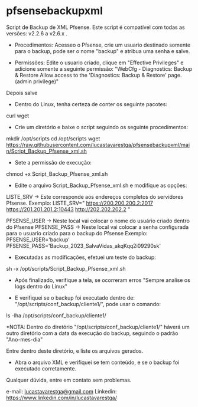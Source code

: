 # pfsensebackupxml
Script de Backup de XML Pfsense.
Este script é compatível com todas as versões: v2.2.6 a v2.6.x .

- Procedimentos:
Acesseo o Pfsense, crie um usuario destinado somente para o backup, pode ser o nome "backup" e atribua uma senha e salve.

- Permissões: Edite o usuario criado, clique em "Effective Privileges" e adicione somente a seguinte permissão:
"WebCfg - Diagnostics: Backup & Restore	Allow access to the 'Diagnostics: Backup & Restore' page. (admin privilege)"

Depois salve

- Dentro do Linux, tenha certeza de conter os seguinte pacotes:

curl
wget

- Crie um diretório e baixe o script seguindo os seguinte procedimentos:

mkdir /opt/scripts
cd /opt/scripts
wget https://raw.githubusercontent.com/lucastavarestga/pfsensebackupxml/main/Script_Backup_Pfsense_xml.sh

- Sete a permissão de execução:

chmod +x Script_Backup_Pfsense_xml.sh

- Edite o arquivo Script_Backup_Pfsense_xml.sh e modifique as opções:

LISTE_SRV -> Este corresponde aos endereços completos do servidores Pfsense.
Exemplo:
LISTE_SRV="
https://200.200.200.2:2017
https://201.201.201.2:10443
http://202.202.202.2
"

PFSENSE_USER -> Neste local vai colocar o nome do usuário criado dentro do Pfsense
PFSENSE_PASS -> Neste local vai colocar a senha configurada para o usuario criado para o backup do Pfsense
Exemplo:
PFSENSE_USER='backup'
PFSENSE_PASS='Backup_2023_SalvaVidas_akqKqq2i09290sk'

- Executadas as modificações, efetuei um teste do backup:

sh -x /opt/scripts/Script_Backup_Pfsense_xml.sh

- Após finalizado, verifique a tela, se ocorreram erros "Sempre analise os logs dentro do Linux"

- E verifiquei se o backup foi executado dentro de: "/opt/scripts/conf_backup/cliente1/", pode usar o comando:

ls -lha /opt/scripts/conf_backup/cliente1/

*NOTA: Dentro do diretório "/opt/scripts/conf_backup/cliente1/" háverá um outro diretório com a data da execução do backup, seguindo o padrão "Ano-mes-dia"

Entre dentro deste diretório, e liste os arquivos gerados.

- Abra o arquivo XML e verifiquei se tem conteúdo, e se o backup foi executado corretamente.

Qualquer dúvida, entre em contato sem problemas.

e-mail: lucastavarestga@gmail.com
Linkedin: https://www.linkedin.com/in/lucastavarestga/
